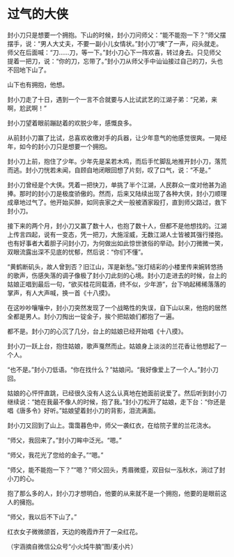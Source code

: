# 过气的大侠

封小刀只是想要一个拥抱。下山的时候，封小刀问师父：“能不能抱一下？”师父摆摆手，说：“男人大丈夫，不要一副小儿女情状。”封小刀“噢”了一声，闷头就走。师父在后面喊：“刀……刀，等一下。”封小刀心下一阵欢喜，转过身去。只见师父提着一把刀，说：“你的刀，忘带了。”封小刀从师父手中讪讪接过自己的刀，头也不回地下山了。 

山下也有拥抱，他想。 

封小刀走了十日，遇到一个一言不合就要与人比试武艺的江湖子弟：“兄弟，来啊，尬武啊！” 

封小刀望着眼前蹦跶着的欢脱少年，感慨良多。 

从前封小刀赢了比试，总喜欢收缴对手的兵器，让少年意气的他感觉很爽。一晃经年，如今的封小刀只是想要一个拥抱。 

封小刀上前，抱住了少年。少年先是呆若木鸡，而后手忙脚乱地推开封小刀，落荒而逃。封小刀恍若未闻，自顾自地闭眼回想了片刻，叹了口气，说：“不是。” 

封小刀曾经是个大侠。凭着一把快刀，单挑了半个江湖，人民群众一度对他甚为追捧。那时的封小刀是极度骄傲的。然而，后来又陆续出现了各种大侠，封小刀顺理成章地过气了。他开始买醉，如同丧家之犬一般被酒家殴打，直到师父路过，救下封小刀。 

接下来的两个月，封小刀又赢了数十人，也抱了数十人，但都不是他想找的。江湖上传言四起，说有一变态，凭一把刀，大施淫威，无数江湖人士皆被其强行搂抱。也有好事者大着胆子问封小刀，为何做出如此惊世骇俗的举动。封小刀微微一笑，双眼流露出深不见底的忧郁，然后说：“你们不懂”。 

“黄鹤断矶头，故人曾到否？旧江山，浑是新愁。”张灯结彩的小楼里传来婉转悠扬的歌声，伤感失落的调子像极了封小刀此刻的心境。封小刀走进去的时候，台上的姑娘正唱到最后一句，“欲买桂花同载酒，终不似，少年游”，台下响起稀稀落落的掌声，有人大声喊，换一首《十八摸》。 

在这吵吵嚷嚷中，封小刀突然发现了一个战略性的失误，自下山以来，他抱的居然全都是男人。封小刀掏出一锭金子，挨个把姑娘们都抱了一遍。 

都不是。封小刀的心沉了几分，台上的姑娘已经开始唱《十八摸》。 

封小刀一跃上台，抱住姑娘，歌声戛然而止。姑娘身上淡淡的兰花香让他想起了一个人。 

“也不是。”封小刀低语。“你在找什么？”姑娘问。“我好像爱上了一个人。”封小刀回。 

姑娘的心怦怦直跳，已经很久没有人这么认真地在她面前说爱了。然后听到封小刀继续说：“她在我最不像人的时候，抱了我。”封小刀松开了姑娘，走下台：“你还是唱《唐多令》好听。”姑娘望着封小刀的背影，泪流满面。 

封小刀又回到了山上。霭霭暮色中，师父一袭红衣，在给院子里的兰花浇水。 

“师父，我回来了。”封小刀眸中泛光。“嗯。” 

“师父，我花光了您给的金子。”“嗯。” 

“师父，能不能抱一下？”“嗯？”师父回头，秀眉微蹙，双目似一泓秋水，淌过了封小刀的心。 

抱了那么多的人，封小刀才想明白，他要的从来就不是一个拥抱，他要的是眼前这人的擁抱。 

“师父，我以后不下山了。” 

红衣女子微微颌首，天边的晚霞炸开了一朵红花。 

（宇涵摘自微信公众号“小火炖牛腩”图/麦小片）